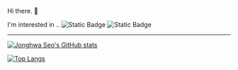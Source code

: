 Hi there. 👋

I'm interested in ..
![Static Badge](https://img.shields.io/badge/Java-964b00) ![Static Badge](https://img.shields.io/badge/Spring-green)

---

[![Jonghwa Seo's GitHub stats](https://github-readme-stats.vercel.app/api?username=whitetern&show_icons=true&hide=contribs&theme=merko&count_private=true)](https://github.com/whitetern)

[![Top Langs](https://github-readme-stats.vercel.app/api/top-langs/?username=whitetern&layout=compact&custom_title=Languages&bg_color=000&title_color=fff&text_color=fff&count_private=true)](https://github.com/whitetern)
